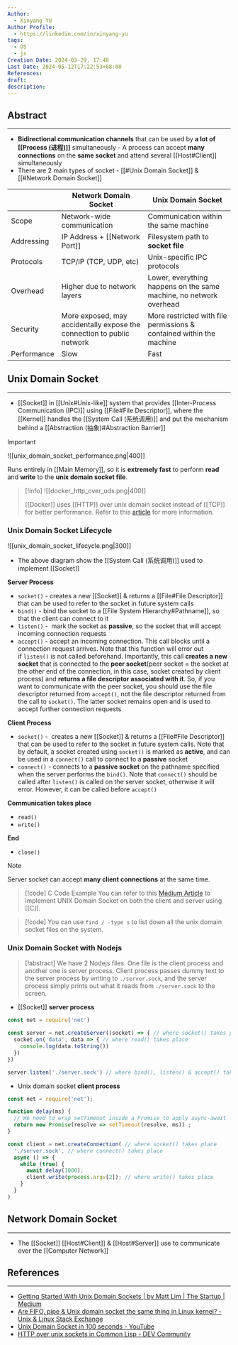 ```yaml
---
Author:
  - Xinyang YU
Author Profile:
  - https://linkedin.com/in/xinyang-yu
tags:
  - OS
  - js
Creation Date: 2024-03-29, 17:48
Last Date: 2024-05-12T17:22:53+08:00
References: 
draft: 
description: 
---
```

## Abstract
---
- **Bidirectional communication channels** that can be used by **a lot of [[Process (进程)]]** simultaneously - A process can accept **many connections** on the **same socket** and attend several [[Host#Client]] simultaneously
- There are 2 main types of socket - [[#Unix Domain Socket]] & [[#Network Domain Socket]]


|             | Network Domain Socket                                                  | Unix Domain Socket                                                   |
| ----------- | ---------------------------------------------------------------------- | -------------------------------------------------------------------- |
| Scope       | Network-wide communication                                             | Communication within the same machine                                |
| Addressing  | IP Address + [[Network Port]]                                          | Filesystem path to **socket file**                                   |
| Protocols   | TCP/IP (TCP, UDP, etc)                                                 | Unix-specific IPC protocols                                          |
| Overhead    | Higher due to network layers                                           | Lower, everything happens on the same machine, no network overhead   |
| Security    | More exposed, may accidentally expose the connection to public network | More restricted with file permissions & contained within the machine |
| Performance | Slow                                                                   | Fast                                                                 |


## Unix Domain Socket
---
- [[Socket]] in [[Unix#Unix-like]] system that provides [[Inter-Process Communication (IPC)]] using [[File#File Descriptor]], where the [[Kernel]] handles the [[System Call (系统调用)]] and put the mechanism behind a [[Abstraction (抽象)#Abstraction Barrier]]

>[!important]
> ![[unix_domain_socket_performance.png|400]]
> 
> Runs entirely in [[Main Memory]], so it is **extremely fast** to perform **read** and **write** to the **unix domain socket file**.

>[!info]
> ![[docker_http_over_uds.png|400]]
> 
> [[Docker]] uses [[HTTP]] over unix domain socket instead of [[TCP]] for better performance. Refer to this [article](https://dev.to/rajasegar/http-over-unix-sockets-in-common-lisp-4l72) for more information.


### Unix Domain Socket Lifecycle
![[unix_domain_socket_lifecycle.png|300]]

- The above diagram show the [[System Call (系统调用)]] used to implement [[Socket]]

**Server Process** 
- `socket()` - creates a new [[Socket]] & returns a [[File#File Descriptor]] that can be used to refer to the socket in future system calls
- `bind()` - bind the socket to a [[File System Hierarchy#Pathname]], so that the client can connect to it
- `listen()` -  mark the socket as **passive**, so the socket that will accept incoming connection requests
- `accept()` - accept an incoming connection. This call blocks until a connection request arrives. Note that this function will error out if `listen()` is not called beforehand. Importantly, this call **creates a new socket** that is connected to the **peer socket**(peer socket = the socket at the other end of the connection, in this case, socket created by client process) and **returns a file descriptor associated with it**. So, if you want to communicate with the peer socket, you should use the file descriptor returned from `accept()`, not the file descriptor returned from the call to `socket()`. The latter socket remains open and is used to accept further connection requests


**Client Process**
- `socket()` -  creates a new [[Socket]] & returns a [[File#File Descriptor]] that can be used to refer to the socket in future system calls. Note that by default, a socket created using `socket()` is marked as **active**, and can be used in a `connect()` call to connect to a **passive** socket
- `connect()` - connects to a **passive socket** on the pathname specified when the server performs the `bind()`. Note that `connect()` should be called after `listen()` is called on the server socket, otherwise it will error. However, it can be called before `accept()`

**Communication takes place**
- `read()`
- `write()`

**End**
- `close()`


>[!note]
> Server socket can accept **many client connections** at the same time.

>[!code] C Code Example
> You can refer to this [Medium Article](https://medium.com/swlh/getting-started-with-unix-domain-sockets-4472c0db4eb1) to implement UNIX Domain Socket on both the client and server using [[C]].

>[!code]
> You can use `find / -type s` to list down all the unix domain socket files on the system.

### Unix Domain Socket with Nodejs

>[!abstract]
> We have 2 Nodejs files. One file is the client process and another one is server process. Client process passes dummy text to the server process by writing to `./server.sock`, and the server process simply prints out what it reads from `./server.sock` to the screen.

- [[Socket]] **server process**

```js
const net = require('net')

const server = net.createServer((socket) => { // where socket() takes place
  socket.on('data', data => { // where read() takes place
    console.log(data.toString())
  })
})

server.listen('./server.sock') // where bind(), listen() & accept() take place
```

- Unix domain socket **client process**

```js
const net = require('net');

function delay(ms) {
  // We need to wrap setTimeout inside a Promise to apply async-await
  return new Promise(resolve => setTimeout(resolve, ms)) ;
}

const client = net.createConnection( // where socket() takes place
  './server.sock', // where connect() takes place
  async () => {
    while (true) {
      await delay(1000);
      client.write(process.argv[2]); // where write() takes place
    }
  }
)
```


## Network Domain Socket
---
- The [[Socket]] [[Host#Client]] & [[Host#Server]] use to communicate over the [[Computer Network]]

## References 
---
- [Getting Started With Unix Domain Sockets | by Matt Lim | The Startup | Medium](https://medium.com/swlh/getting-started-with-unix-domain-sockets-4472c0db4eb1)
- [Are FIFO, pipe & Unix domain socket the same thing in Linux kernel? - Unix & Linux Stack Exchange](https://unix.stackexchange.com/questions/75904/are-fifo-pipe-unix-domain-socket-the-same-thing-in-linux-kernel)
- [Unix Domain Socket in 100 seconds - YouTube](https://youtu.be/1UHaR54i3ak?si=M3ALYsHKrBrs4jsd)
- [HTTP over unix sockets in Common Lisp - DEV Community](https://dev.to/rajasegar/http-over-unix-sockets-in-common-lisp-4l72)